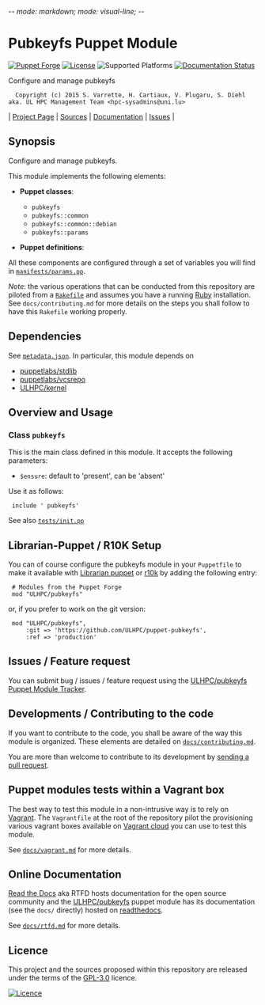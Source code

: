 -*- mode: markdown; mode: visual-line;  -*-

# Pubkeyfs Puppet Module 

[![Puppet Forge](http://img.shields.io/puppetforge/v/ULHPC/pubkeyfs.svg)](https://forge.puppetlabs.com/ULHPC/pubkeyfs)
[![License](http://img.shields.io/:license-GPL3.0-blue.svg)](LICENSE)
![Supported Platforms](http://img.shields.io/badge/platform-debian-lightgrey.svg)
[![Documentation Status](https://readthedocs.org/projects/ulhpc-puppet-pubkeyfs/badge/?version=latest)](https://readthedocs.org/projects/ulhpc-puppet-pubkeyfs/?badge=latest)

Configure and manage pubkeyfs

      Copyright (c) 2015 S. Varrette, H. Cartiaux, V. Plugaru, S. Diehl aka. UL HPC Management Team <hpc-sysadmins@uni.lu>
      

| [Project Page](https://github.com/ULHPC/puppet-pubkeyfs) | [Sources](https://github.com/ULHPC/puppet-pubkeyfs) | [Documentation](https://ulhpc-puppet-pubkeyfs.readthedocs.org/en/latest/) | [Issues](https://github.com/ULHPC/puppet-pubkeyfs/issues) |

## Synopsis

Configure and manage pubkeyfs.

This module implements the following elements: 

* __Puppet classes__:
    - `pubkeyfs` 
    - `pubkeyfs::common` 
    - `pubkeyfs::common::debian` 
    - `pubkeyfs::params` 

* __Puppet definitions__: 

All these components are configured through a set of variables you will find in
[`manifests/params.pp`](manifests/params.pp). 

_Note_: the various operations that can be conducted from this repository are piloted from a [`Rakefile`](https://github.com/ruby/rake) and assumes you have a running [Ruby](https://www.ruby-lang.org/en/) installation.
See `docs/contributing.md` for more details on the steps you shall follow to have this `Rakefile` working properly. 

## Dependencies

See [`metadata.json`](metadata.json). In particular, this module depends on 

* [puppetlabs/stdlib](https://forge.puppetlabs.com/puppetlabs/stdlib)
* [puppetlabs/vcsrepo](https://forge.puppetlabs.com/puppetlabs/vcsrepo)
* [ULHPC/kernel](https://forge.puppetlabs.com/ULHPC/kernel)

## Overview and Usage

### Class `pubkeyfs`

This is the main class defined in this module.
It accepts the following parameters: 

* `$ensure`: default to 'present', can be 'absent'

Use it as follows:

     include ' pubkeyfs'

See also [`tests/init.pp`](tests/init.pp)



## Librarian-Puppet / R10K Setup

You can of course configure the pubkeyfs module in your `Puppetfile` to make it available with [Librarian puppet](http://librarian-puppet.com/) or
[r10k](https://github.com/adrienthebo/r10k) by adding the following entry:

     # Modules from the Puppet Forge
     mod "ULHPC/pubkeyfs"

or, if you prefer to work on the git version: 

     mod "ULHPC/pubkeyfs", 
         :git => 'https://github.com/ULHPC/puppet-pubkeyfs',
         :ref => 'production' 

## Issues / Feature request

You can submit bug / issues / feature request using the [ULHPC/pubkeyfs Puppet Module Tracker](https://github.com/ULHPC/puppet-pubkeyfs/issues). 

## Developments / Contributing to the code 

If you want to contribute to the code, you shall be aware of the way this module is organized. 
These elements are detailed on [`docs/contributing.md`](contributing/index.md).

You are more than welcome to contribute to its development by [sending a pull request](https://help.github.com/articles/using-pull-requests). 

## Puppet modules tests within a Vagrant box

The best way to test this module in a non-intrusive way is to rely on [Vagrant](http://www.vagrantup.com/).
The `Vagrantfile` at the root of the repository pilot the provisioning various vagrant boxes available on [Vagrant cloud](https://atlas.hashicorp.com/boxes/search?utf8=%E2%9C%93&sort=&provider=virtualbox&q=svarrette) you can use to test this module.

See [`docs/vagrant.md`](vagrant.md) for more details. 

## Online Documentation

[Read the Docs](https://readthedocs.org/) aka RTFD hosts documentation for the open source community and the [ULHPC/pubkeyfs](https://github.com/ULHPC/puppet-pubkeyfs) puppet module has its documentation (see the `docs/` directly) hosted on [readthedocs](http://ulhpc-puppet-pubkeyfs.rtfd.org).

See [`docs/rtfd.md`](rtfd.md) for more details.

## Licence

This project and the sources proposed within this repository are released under the terms of the [GPL-3.0](LICENCE) licence.


[![Licence](https://www.gnu.org/graphics/gplv3-88x31.png)](LICENSE)
